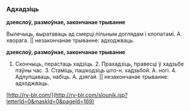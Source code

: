 ### Адхадзіць
**дзеяслоў, размоўнае, закончанае трыванне**

Вылечыць, выратаваць ад смерці пільным доглядам і клопатамі. А. хворага. || незакончанае трыванне: адходжваць.

**дзеяслоў, размоўнае, закончанае трыванне**

1. Скончыць, перастаць хадзіць. 2. Прахадзіць, правесці ў хадзьбе пэўны час. 3. Стаміць, пашкодзіць што-н. хадзьбой. А. ногі. 4. Адлупцаваць, набіць. А. дзягай. || незакончанае трыванне: адходжваць.

<a rel="author">[http://rv-blr.com/](http://rv-blr.com/slounik.jsp?letterId=0&maskId=0&pageId=169)</a>
